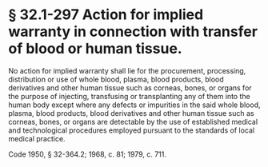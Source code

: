 # § 32.1-297 Action for implied warranty in connection with transfer of blood or human tissue.

<p>No action for implied warranty shall lie for the procurement, processing, distribution or use of whole blood, plasma, blood products, blood derivatives and other human tissue such as corneas, bones, or organs for the purpose of injecting, transfusing or transplanting any of them into the human body except where any defects or impurities in the said whole blood, plasma, blood products, blood derivatives and other human tissue such as corneas, bones, or organs are detectable by the use of established medical and technological procedures employed pursuant to the standards of local medical practice.</p><p>Code 1950, § 32-364.2; 1968, c. 81; 1979, c. 711.</p>